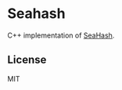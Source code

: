 # Seahash

C++ implementation of [SeaHash](https://github.com/ticki/tfs/tree/master/seahash).


## License

MIT
